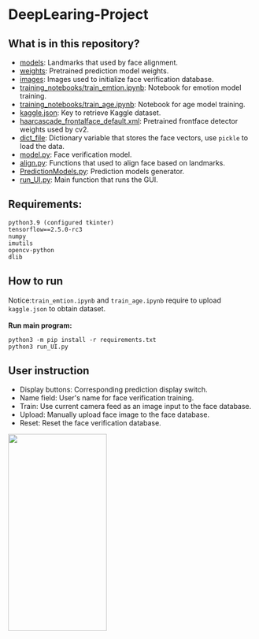 # DeepLearing-Project

## What is in this repository?
- [models](https://github.com/lihongwei970/DeepLearing-Project/blob/main/models): Landmarks that used by face alignment.
- [weights](https://github.com/lihongwei970/DeepLearing-Project/blob/main/weights): Pretrained prediction model weights.
- [images](https://github.com/lihongwei970/DeepLearing-Project/blob/main/images): Images used to initialize face verification database.
- [training_notebooks/train_emtion.ipynb](https://github.com/lihongwei970/DeepLearing-Project/blob/main/training_notebooks/train_emtion.ipynb): Notebook for emotion model training.
- [training_notebooks/train_age.ipynb](https://github.com/lihongwei970/DeepLearing-Project/blob/main/training_notebooks/train_age.ipynb): Notebook for age model training.
- [kaggle.json](https://github.com/lihongwei970/DeepLearing-Project/blob/main/kaggle.json): Key to retrieve Kaggle dataset.
- [haarcascade_frontalface_default.xml](https://github.com/lihongwei970/DeepLearing-Project/blob/main/haarcascade_frontalface_default.xml): Pretrained frontface detector weights used by cv2.
- [dict_file](https://github.com/lihongwei970/DeepLearing-Project/blob/main/dict_file): Dictionary variable that stores the face vectors, use `pickle` to load the data.
- [model.py](https://github.com/lihongwei970/DeepLearing-Project/blob/main/model.py): Face verification model.
- [align.py](https://github.com/lihongwei970/DeepLearing-Project/blob/main/align.py): Functions that used to align face based on landmarks.
- [PredictionModels.py](https://github.com/lihongwei970/DeepLearing-Project/blob/main/PredictionModels.py): Prediction models generator.
- [run_UI.py](https://github.com/lihongwei970/DeepLearing-Project/blob/main/run_UI.py): Main function that runs the GUI.

## Requirements:
```
python3.9 (configured tkinter)
tensorflow==2.5.0-rc3
numpy
imutils
opencv-python
dlib
```

## How to run
Notice:`train_emtion.ipynb` and `train_age.ipynb` require to upload `kaggle.json` to obtain dataset.\
\
**Run main program:**
```
python3 -m pip install -r requirements.txt
python3 run_UI.py
```

## User instruction
- Display buttons: Corresponding prediction display switch.
- Name field: User's name for face verification training.
- Train: Use current camera feed as an image input to the face database.
- Upload: Manually upload face image to the face database.
- Reset: Reset the face verification database.

<img src="https://www.youtube.com/watch?v=0Pk1WW23KXk" data-canonical-src="https://github.com/lihongwei970/DeepLearing-Project/blob/main/Sample.png" width="200" height="400" />
